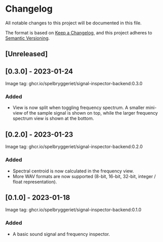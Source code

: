 # Changelog

All notable changes to this project will be documented in this file.

The format is based on [Keep a Changelog](https://keepachangelog.com/en/1.0.0/), and this project
adheres to [Semantic Versioning](https://semver.org/spec/v2.0.0.html).

## [Unreleased]

## [0.3.0] - 2023-01-24

Image tag: ghcr.io/spelbryggeriet/signal-inspector-backend:0.3.0

### Added

- View is now split when toggling frequency spectrum. A smaller mini-view of the sample signal is
  shown on top, while the larger frequency spectrum view is shown at the bottom.
## [0.2.0] - 2023-01-23

Image tag: ghcr.io/spelbryggeriet/signal-inspector-backend:0.2.0

### Added

- Spectral centroid is now calculated in the frequency view.
- More WAV formats are now supported (8-bit, 16-bit, 32-bit, integer / float representation).

## [0.1.0] - 2023-01-18

Image tag: ghcr.io/spelbryggeriet/signal-inspector-backend:0.1.0

### Added

- A basic sound signal and frequency inspector.
